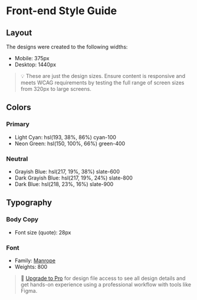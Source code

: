 # Front-end Style Guide

## Layout

The designs were created to the following widths:

-   Mobile: 375px
-   Desktop: 1440px

> 💡 These are just the design sizes. Ensure content is responsive and meets WCAG requirements by testing the full range of screen sizes from 320px to large screens.

## Colors

### Primary

-   Light Cyan: hsl(193, 38%, 86%) cyan-100
-   Neon Green: hsl(150, 100%, 66%) green-400

### Neutral

-   Grayish Blue: hsl(217, 19%, 38%) slate-600
-   Dark Grayish Blue: hsl(217, 19%, 24%) slate-800
-   Dark Blue: hsl(218, 23%, 16%) slate-900

## Typography

### Body Copy

-   Font size (quote): 28px

### Font

-   Family: [Manrope](https://fonts.google.com/specimen/Manrope)
-   Weights: 800

> 💎 [Upgrade to Pro](https://www.frontendmentor.io/pro?ref=style-guide) for design file access to see all design details and get hands-on experience using a professional workflow with tools like Figma.
